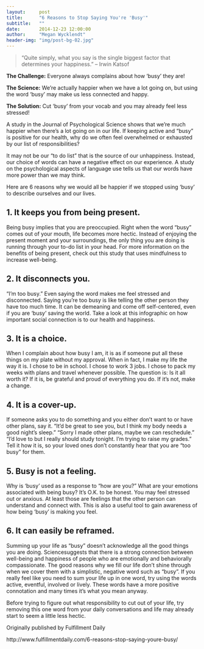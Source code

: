 ```yaml
---
layout:     post
title:      "6 Reasons to Stop Saying You're 'Busy'"
subtitle:   ""
date:       2014-12-23 12:00:00
author:     "Megan Wycklendt"
header-img: "img/post-bg-02.jpg"
---
```


<blockquote>“Quite simply, what you say is the single biggest factor that determines your happiness.” – Irwin Katsof</blockquote>

<p><b>The Challenge:</b> Everyone always complains about how ‘busy’ they are!</p>
<p><b>The Science:</b> We’re actually happier when we have a lot going on, but using the word ‘busy’ may make us less connected and happy.</p>
<p><b>The Solution:</b> Cut ‘busy’ from your vocab and you may already feel less stressed!</p>

<p>A study in the Journal of Psychological Science shows that we’re much happier when there’s a lot going on in our life.  If keeping active and “busy” is positive for our health, why do we often feel overwhelmed or exhausted by our list of responsibilities?

<p>It may not be our “to do list” that is the source of our unhappiness. Instead, our choice of words can have a negative effect on our experience. A study on the psychological aspects of language use tells us that our words have more power than we may think.</p>

<p>Here are 6 reasons why we would all be happier if we stopped using ‘busy’ to describe ourselves and our lives.</p>

<h2 class="section-heading">1. It keeps you from being present.</h2>
<p>Being busy implies that you are preoccupied. Right when the word “busy” comes out of your mouth, life becomes more hectic. Instead of enjoying the present moment and your surroundings, the only thing you are doing is running through your to-do list in your head. For more information on the benefits of being present, check out this study that uses mindfulness to increase well-being.</p>

<h2 class="section-heading">2. It disconnects you.</h2>
<p>“I’m too busy.” Even saying the word makes me feel stressed and disconnected. Saying you’re too busy is like telling the other person they have too much time. It can be demeaning and come off self-centered, even if you are ‘busy’ saving the world.  Take a look at this infographic on how important social connection is to our health and happiness.</p>

<h2 class="section-heading">3. It is a choice.</h2>
<p>When I complain about how busy I am, it is as if someone put all these things on my plate without my approval. When in fact, I make my life the way it is. I chose to be in school. I chose to work 3 jobs. I chose to pack my weeks with plans and travel whenever possible. The question is: Is it all worth it? If it is, be grateful and proud of everything you do. If it’s not, make a change.</p>

<h2 class="section-heading">4. It is a cover-up.</h2>
<p>If someone asks you to do something and you either don’t want to or have other plans, say it. “It’d be great to see you, but I think my body needs a good night’s sleep.” “Sorry I made other plans, maybe we can reschedule.” “I’d love to but I really should study tonight. I’m trying to raise my grades.” Tell it how it is, so your loved ones don’t constantly hear that you are “too busy” for them.</p>

<h2 class="section-heading">5. Busy is not a feeling.</h2>
<p>Why is ‘busy’ used as a response to “how are you?” What are your emotions associated with being busy? It’s O.K. to be honest. You may feel stressed out or anxious.  At least those are feelings that the other person can understand and connect with.  This is also a useful tool to gain awareness of how being ‘busy’ is making you feel.</p>

<h2 class="section-heading">6. It can easily be reframed.</h2>
<p>Summing up your life as “busy” doesn’t acknowledge all the good things you are doing. Sciencesuggests that there is a strong connection between well-being and happiness of people who are emotionally and behaviorally compassionate. The good reasons why we fill our life don’t shine through when we cover them with a simplistic, negative word such as “busy”.  If you really feel like you need to sum your life up in one word, try using the words active, eventful, involved or lively. These words have a more positive connotation and many times it’s what you mean anyway.</p>
<p>Before trying to figure out what responsibility to cut out of your life, try removing this one word from your daily conversations and life may already start to seem a little less hectic.</p>


<p>Originally published by Fulfillment Daily</p>
<p>http://www.fulfillmentdaily.com/6-reasons-stop-saying-youre-busy/</p>


